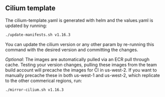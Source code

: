 ## Cilium template

The cilium-template.yaml is generated with helm and the values.yaml is updated by running:
```sh
./update-manifests.sh v1.16.3
```
You can update the cilium version or any other param by re-running this command with the desired version and committing the changes.

*Optional*: The images are automatically pulled via an ECR pull through cache. Testing your version changes, pulling these images from the team build
account will precache the images for CI in us-west-2.  If you want to manually precache these in both us-west-1 and us-west-2, which replicate
to the other commerical regions, run:
```sh
./mirror-cilium.sh v1.16.3
```
